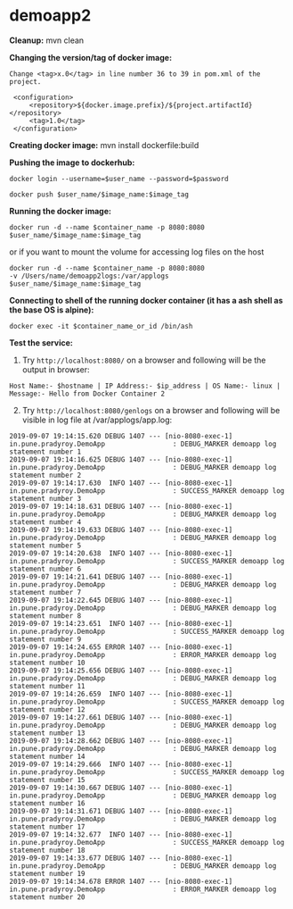# demoapp2

<b>Cleanup:</b>  mvn clean

<b>Changing the version/tag of docker image: </b>

```
Change <tag>x.0</tag> in line number 36 to 39 in pom.xml of the project.

 <configuration>
     <repository>${docker.image.prefix}/${project.artifactId}</repository>
     <tag>1.0</tag>
 </configuration>
 ```

<b>Creating docker image:</b>  mvn install dockerfile:build

<b> Pushing the image to dockerhub: </b>

`docker login --username=$user_name --password=$password`

`docker push $user_name/$image_name:$image_tag`

<b> Running the docker image: </b>

`docker run -d --name $container_name -p 8080:8080 $user_name/$image_name:$image_tag`

or if you want to mount the volume for accessing log files on the host
```
docker run -d --name $container_name -p 8080:8080 
-v /Users/name/demoapp2logs:/var/applogs $user_name/$image_name:$image_tag
```

<b> Connecting to shell of the running docker container (it has a ash shell as the base OS is alpine): </b>

`docker exec -it $container_name_or_id /bin/ash`

<b> Test the service: </b>

1. Try `http://localhost:8080/` on a browser and following will be the output in browser:

`Host Name:- $hostname | IP Address:- $ip_address | OS Name:- linux | Message:- Hello from Docker Container 2`

2. Try `http://localhost:8080/genlogs` on a browser and following will be visible in log file at /var/applogs/app.log:

```
2019-09-07 19:14:15.620 DEBUG 1407 --- [nio-8080-exec-1] in.pune.pradyroy.DemoApp                 : DEBUG_MARKER demoapp log statement number 1
2019-09-07 19:14:16.625 DEBUG 1407 --- [nio-8080-exec-1] in.pune.pradyroy.DemoApp                 : DEBUG_MARKER demoapp log statement number 2
2019-09-07 19:14:17.630  INFO 1407 --- [nio-8080-exec-1] in.pune.pradyroy.DemoApp                 : SUCCESS_MARKER demoapp log statement number 3
2019-09-07 19:14:18.631 DEBUG 1407 --- [nio-8080-exec-1] in.pune.pradyroy.DemoApp                 : DEBUG_MARKER demoapp log statement number 4
2019-09-07 19:14:19.633 DEBUG 1407 --- [nio-8080-exec-1] in.pune.pradyroy.DemoApp                 : DEBUG_MARKER demoapp log statement number 5
2019-09-07 19:14:20.638  INFO 1407 --- [nio-8080-exec-1] in.pune.pradyroy.DemoApp                 : SUCCESS_MARKER demoapp log statement number 6
2019-09-07 19:14:21.641 DEBUG 1407 --- [nio-8080-exec-1] in.pune.pradyroy.DemoApp                 : DEBUG_MARKER demoapp log statement number 7
2019-09-07 19:14:22.645 DEBUG 1407 --- [nio-8080-exec-1] in.pune.pradyroy.DemoApp                 : DEBUG_MARKER demoapp log statement number 8
2019-09-07 19:14:23.651  INFO 1407 --- [nio-8080-exec-1] in.pune.pradyroy.DemoApp                 : SUCCESS_MARKER demoapp log statement number 9
2019-09-07 19:14:24.655 ERROR 1407 --- [nio-8080-exec-1] in.pune.pradyroy.DemoApp                 : ERROR_MARKER demoapp log statement number 10
2019-09-07 19:14:25.656 DEBUG 1407 --- [nio-8080-exec-1] in.pune.pradyroy.DemoApp                 : DEBUG_MARKER demoapp log statement number 11
2019-09-07 19:14:26.659  INFO 1407 --- [nio-8080-exec-1] in.pune.pradyroy.DemoApp                 : SUCCESS_MARKER demoapp log statement number 12
2019-09-07 19:14:27.661 DEBUG 1407 --- [nio-8080-exec-1] in.pune.pradyroy.DemoApp                 : DEBUG_MARKER demoapp log statement number 13
2019-09-07 19:14:28.662 DEBUG 1407 --- [nio-8080-exec-1] in.pune.pradyroy.DemoApp                 : DEBUG_MARKER demoapp log statement number 14
2019-09-07 19:14:29.666  INFO 1407 --- [nio-8080-exec-1] in.pune.pradyroy.DemoApp                 : SUCCESS_MARKER demoapp log statement number 15
2019-09-07 19:14:30.667 DEBUG 1407 --- [nio-8080-exec-1] in.pune.pradyroy.DemoApp                 : DEBUG_MARKER demoapp log statement number 16
2019-09-07 19:14:31.671 DEBUG 1407 --- [nio-8080-exec-1] in.pune.pradyroy.DemoApp                 : DEBUG_MARKER demoapp log statement number 17
2019-09-07 19:14:32.677  INFO 1407 --- [nio-8080-exec-1] in.pune.pradyroy.DemoApp                 : SUCCESS_MARKER demoapp log statement number 18
2019-09-07 19:14:33.677 DEBUG 1407 --- [nio-8080-exec-1] in.pune.pradyroy.DemoApp                 : DEBUG_MARKER demoapp log statement number 19
2019-09-07 19:14:34.678 ERROR 1407 --- [nio-8080-exec-1] in.pune.pradyroy.DemoApp                 : ERROR_MARKER demoapp log statement number 20
```

